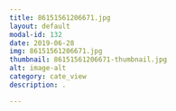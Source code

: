 ```yaml
---
title: 86151561206671.jpg
layout: default
modal-id: 132
date: 2019-06-28
img: 86151561206671.jpg
thumbnail: 86151561206671-thumbnail.jpg
alt: image-alt
category: cate_view
description: .

---
```

